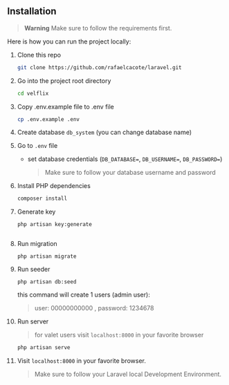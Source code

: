 <a name="installation"></a>

## Installation

> **Warning**
> Make sure to follow the requirements first.

Here is how you can run the project locally:

1. Clone this repo

   ```sh
   git clone https://github.com/rafaelcacote/laravel.git
   ```

1. Go into the project root directory

   ```sh
   cd velflix
   ```

1. Copy .env.example file to .env file
   ```sh
   cp .env.example .env
   ```
1. Create database `db_system` (you can change database name)

1. Go to `.env` file

   - set database credentials (`DB_DATABASE=`, `DB_USERNAME=`, `DB_PASSWORD=`)
     > Make sure to follow your database username and password

1. Install PHP dependencies

   ```sh
   composer install
   ```

1. Generate key

   ```sh
   php artisan key:generate
   ```

   ```

   ```

1. Run migration
   ```
   php artisan migrate
   ```
1. Run seeder

   ```
   php artisan db:seed
   ```

   this command will create 1 users (admin user):

   > user: 00000000000 , password: 1234678

1. Run server

   > for valet users visit `localhost:8000` in your favorite browser

   ```sh
   php artisan serve
   ```

1. Visit `localhost:8000` in your favorite browser.

   > Make sure to follow your Laravel local Development Environment.
